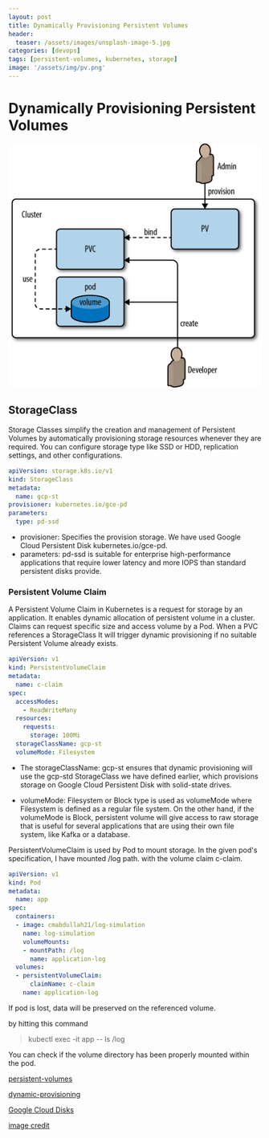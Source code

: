 ```yaml
---
layout: post
title: Dynamically Provisioning Persistent Volumes
header:
  teaser: /assets/images/unsplash-image-5.jpg
categories: [devops]
tags: [persistent-volumes, kubernetes, storage]
image: '/assets/img/pv.png'
---
```


# Dynamically Provisioning Persistent Volumes


![Persistent Volume](/assets/img/pv.png)


## StorageClass
Storage Classes simplify the creation and management of Persistent Volumes 
by automatically provisioning storage resources whenever they are required.
You can configure storage type like SSD or HDD, replication settings, and other configurations.

```yaml
apiVersion: storage.k8s.io/v1
kind: StorageClass
metadata:
  name: gcp-st
provisioner: kubernetes.io/gce-pd
parameters:
  type: pd-ssd
```

- provisioner: Specifies the provision storage. We have used Google Cloud Persistent Disk kubernetes.io/gce-pd.
- parameters: pd-ssd is suitable for enterprise high-performance applications that require lower latency and more IOPS than standard persistent disks provide.

### Persistent Volume Claim

A Persistent Volume Claim in Kubernetes is a request for storage by an application.
It enables dynamic allocation of persistent volume in a cluster.
Claims can request specific size and access volume by a Pod. When a PVC references a StorageClass 
It will trigger dynamic provisioning if no suitable Persistent Volume already exists.

```yaml
apiVersion: v1
kind: PersistentVolumeClaim
metadata:
  name: c-claim
spec:
  accessModes:
    - ReadWriteMany
  resources:
    requests:
      storage: 100Mi
  storageClassName: gcp-st
  volumeMode: Filesystem
```
- The storageClassName: gcp-st ensures that dynamic provisioning will use the gcp-std StorageClass we have defined earlier, 
which provisions storage on Google Cloud Persistent Disk with solid-state drives.

- volumeMode: Filesystem or Block type is used as volumeMode where Filesystem is defined as a regular file system. 
On the other hand, if the volumeMode is Block, persistent volume will give access to raw storage that is useful 
for several applications that are using their own file system, like Kafka or a database.

PersistentVolumeClaim is used by Pod to mount storage. In the given pod's specification, I have mounted /log path.
with the volume claim c-claim.

```yaml
apiVersion: v1
kind: Pod
metadata:
  name: app
spec:
  containers:
  - image: cmabdullah21/log-simulation
    name: log-simulation
    volumeMounts:
    - mountPath: /log
      name: application-log
  volumes:
  - persistentVolumeClaim:
      claimName: c-claim
    name: application-log
```

If pod is lost, data will be preserved on the referenced volume.

by hitting this command
> kubectl exec -it app -- ls /log

You can check if the volume directory has been properly mounted within the pod.

[persistent-volumes](https://kubernetes.io/docs/concepts/storage/persistent-volumes/)

[dynamic-provisioning](https://kubernetes.io/docs/concepts/storage/dynamic-provisioning/)

[Google Cloud Disks](https://cloud.google.com/compute/docs/disks)

[image credit](https://refine.dev/blog/kubernetes-persistent-volumes/#basic-explanation-of-persistent-volumes-pv-and-persistent-volume-claims-pvc)
